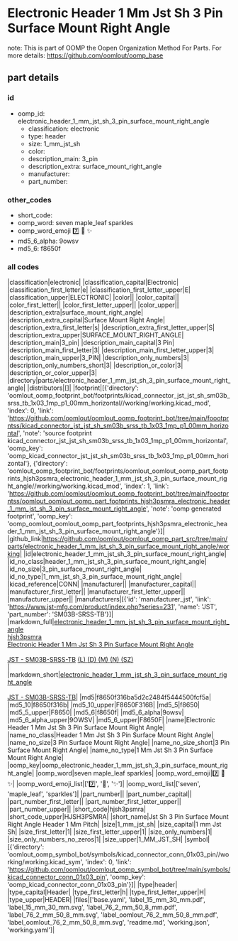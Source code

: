 # Electronic Header 1 Mm Jst Sh 3 Pin Surface Mount Right Angle  

note: This is part of OOMP the Oopen Organization Method For Parts. For more details: https://github.com/oomlout/oomp_base

##  part details





### id
* oomp_id: electronic_header_1_mm_jst_sh_3_pin_surface_mount_right_angle
  * classification: electronic
  * type: header
  * size: 1_mm_jst_sh
  * color: 
  * description_main: 3_pin
  * description_extra: surface_mount_right_angle
  * manufacturer: 
  * part_number: 

### other_codes
* short_code: 
* oomp_word: seven maple_leaf sparkles
* oomp_word_emoji :seven: :maple_leaf: :sparkles:
* md5_6_alpha: 9owsv
* md5_6: f8650f

### all codes 
|classification|electronic|
|classification_capital|Electronic|
|classification_first_letter|e|
|classification_first_letter_upper|E|
|classification_upper|ELECTRONIC|
|color||
|color_capital||
|color_first_letter||
|color_first_letter_upper||
|color_upper||
|description_extra|surface_mount_right_angle|
|description_extra_capital|Surface Mount Right Angle|
|description_extra_first_letter|s|
|description_extra_first_letter_upper|S|
|description_extra_upper|SURFACE_MOUNT_RIGHT_ANGLE|
|description_main|3_pin|
|description_main_capital|3 Pin|
|description_main_first_letter|3|
|description_main_first_letter_upper|3|
|description_main_upper|3_PIN|
|description_only_numbers|3|
|description_only_numbers_short|3|
|description_or_color|3|
|description_or_color_upper|3|
|directory|parts/electronic_header_1_mm_jst_sh_3_pin_surface_mount_right_angle|
|distributors|[]|
|footprint|[{'directory': 'oomlout_oomp_footprint_bot/footprints/kicad_connector_jst_jst_sh_sm03b_srss_tb_1x03_1mp_p1_00mm_horizontal//working/working.kicad_mod', 'index': 0, 'link': 'https://github.com/oomlout/oomlout_oomp_footprint_bot/tree/main/foootprntss/kicad_connector_jst_jst_sh_sm03b_srss_tb_1x03_1mp_p1_00mm_horizontal', 'note': 'source footprint kicad_connector_jst_jst_sh_sm03b_srss_tb_1x03_1mp_p1_00mm_horizontal', 'oomp_key': 'oomp_kicad_connector_jst_jst_sh_sm03b_srss_tb_1x03_1mp_p1_00mm_horizontal'}, {'directory': 'oomlout_oomp_footprint_bot/footprints/oomlout_oomlout_oomp_part_footprints_hjsh3psmra_electronic_header_1_mm_jst_sh_3_pin_surface_mount_right_angle//working/working.kicad_mod', 'index': 1, 'link': 'https://github.com/oomlout/oomlout_oomp_footprint_bot/tree/main/foootprntss/oomlout_oomlout_oomp_part_footprints_hjsh3psmra_electronic_header_1_mm_jst_sh_3_pin_surface_mount_right_angle', 'note': 'oomp generated footprint', 'oomp_key': 'oomp_oomlout_oomlout_oomp_part_footprints_hjsh3psmra_electronic_header_1_mm_jst_sh_3_pin_surface_mount_right_angle'}]|
|github_link|https://github.com/oomlout/oomlout_oomp_part_src/tree/main/parts/electronic_header_1_mm_jst_sh_3_pin_surface_mount_right_angle/working|
|id|electronic_header_1_mm_jst_sh_3_pin_surface_mount_right_angle|
|id_no_class|header_1_mm_jst_sh_3_pin_surface_mount_right_angle|
|id_no_size|3_pin_surface_mount_right_angle|
|id_no_type|1_mm_jst_sh_3_pin_surface_mount_right_angle|
|kicad_reference|CONN|
|manufacturer||
|manufacturer_capital||
|manufacturer_first_letter||
|manufacturer_first_letter_upper||
|manufacturer_upper||
|manufacturers|[{'id': 'manufacturer_jst', 'link': 'https://www.jst-mfg.com/product/index.php?series=231', 'name': 'JST', 'part_number': 'SM03B-SRSS-TB'}]|
|markdown_full|[electronic_header_1_mm_jst_sh_3_pin_surface_mount_right_angle](https://github.com/oomlout/oomlout_oomp_part_src/tree/main/parts/electronic_header_1_mm_jst_sh_3_pin_surface_mount_right_angle/working)<br>[hjsh3psmra](https://github.com/oomlout/oomlout_oomp_part_src/tree/main/parts/electronic_header_1_mm_jst_sh_3_pin_surface_mount_right_angle/working)<br>[Electronic Header 1 Mm Jst Sh 3 Pin Surface Mount Right Angle](https://github.com/oomlout/oomlout_oomp_part_src/tree/main/parts/electronic_header_1_mm_jst_sh_3_pin_surface_mount_right_angle/working)<br><br>[JST - SM03B-SRSS-TB](https://www.jst-mfg.com/product/index.php?series=231) [(L)  ](https://www.lcsc.com/search?q=SM03B-SRSS-TB)[(D)  ](https://www.digikey.com/en/products?keywords=SM03B-SRSS-TB)[(M)  ](https://www.mouser.com/Search/Refine?Keyword=SM03B-SRSS-TB)[(N)  ](https://www.newark.com/search?st=SM03B-SRSS-TB)[(SZ)  ](https://so.szlcsc.com/global.html?k=SM03B-SRSS-TB)<br>|
|markdown_short|[electronic_header_1_mm_jst_sh_3_pin_surface_mount_right_angle](https://github.com/oomlout/oomlout_oomp_part_src/tree/main/parts/electronic_header_1_mm_jst_sh_3_pin_surface_mount_right_angle/working)<br><br>[JST - SM03B-SRSS-TB](https://www.jst-mfg.com/product/index.php?series=231)|
|md5|f8650f316ba5d2c2484f5444500fcf5a|
|md5_10|f8650f316b|
|md5_10_upper|F8650F316B|
|md5_5|f8650|
|md5_5_upper|F8650|
|md5_6|f8650f|
|md5_6_alpha|9owsv|
|md5_6_alpha_upper|9OWSV|
|md5_6_upper|F8650F|
|name|Electronic Header 1 Mm Jst Sh 3 Pin Surface Mount Right Angle|
|name_no_class|Header 1 Mm Jst Sh 3 Pin Surface Mount Right Angle|
|name_no_size|3 Pin Surface Mount Right Angle|
|name_no_size_short|3 Pin Surface Mount Right Angle|
|name_no_type|1 Mm Jst Sh 3 Pin Surface Mount Right Angle|
|oomp_key|oomp_electronic_header_1_mm_jst_sh_3_pin_surface_mount_right_angle|
|oomp_word|seven maple_leaf sparkles|
|oomp_word_emoji|:seven: :maple_leaf: :sparkles:|
|oomp_word_emoji_list|[':seven:', ':maple_leaf:', ':sparkles:']|
|oomp_word_list|['seven', 'maple_leaf', 'sparkles']|
|part_number||
|part_number_capital||
|part_number_first_letter||
|part_number_first_letter_upper||
|part_number_upper||
|short_code|hjsh3psmra|
|short_code_upper|HJSH3PSMRA|
|short_name|Jst Sh 3 Pin Surface Mount Right Angle Header 1 Mm Pitch|
|size|1_mm_jst_sh|
|size_capital|1 mm Jst Sh|
|size_first_letter|1|
|size_first_letter_upper|1|
|size_only_numbers|1|
|size_only_numbers_no_zeros|1|
|size_upper|1_MM_JST_SH|
|symbol|[{'directory': 'oomlout_oomp_symbol_bot/symbols/kicad_connector_conn_01x03_pin//working/working.kicad_sym', 'index': 0, 'link': 'https://github.com/oomlout/oomlout_oomp_symbol_bot/tree/main/symbols/kicad_connector_conn_01x03_pin', 'oomp_key': 'oomp_kicad_connector_conn_01x03_pin'}]|
|type|header|
|type_capital|Header|
|type_first_letter|h|
|type_first_letter_upper|H|
|type_upper|HEADER|
|files|['base.yaml', 'label_15_mm_30_mm.pdf', 'label_15_mm_30_mm.svg', 'label_76_2_mm_50_8_mm.pdf', 'label_76_2_mm_50_8_mm.svg', 'label_oomlout_76_2_mm_50_8_mm.pdf', 'label_oomlout_76_2_mm_50_8_mm.svg', 'readme.md', 'working.json', 'working.yaml']|
